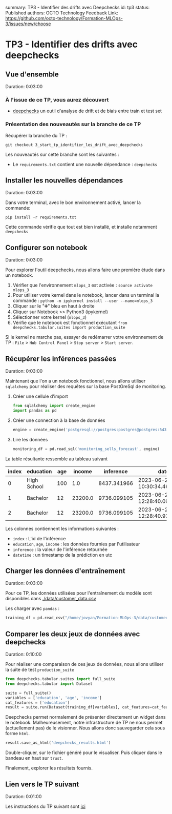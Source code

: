 summary: TP3 - Identifier des drifts avec Deepchecks
id: tp3
status: Published
authors: OCTO Technology
Feedback Link: https://github.com/octo-technology/Formation-MLOps-3/issues/new/choose

# TP3 - Identifier des drifts avec deepchecks

## Vue d'ensemble

Duration: 0:03:00

### À l'issue de ce TP, vous aurez découvert

- [deepchecks](https://github.com/deepchecks/deepchecks) un outil d'analyse de drift et de biais entre train et test set

### Présentation des nouveautés sur la branche de ce TP

Récupérer la branche du TP :

```shell
git checkout 3_start_tp_identifier_les_drift_avec_deepchecks
```

Les nouveautés sur cette branche sont les suivantes :

- Le `requirements.txt` contient une nouvelle dépendance : `deepchecks`

## Installer les nouvelles dépendances

Duration: 0:03:00

Dans votre terminal, avec le bon environnement activé, lancer la commande:

```shell
pip install -r requirements.txt
```

Cette commande vérifie que tout est bien installé, et installe notamment `deepchecks`

## Configurer son notebook

Duration: 0:03:00

Pour explorer l'outil deepchecks, nous allons faire une première étude dans un notebook.
1. Vérifier que l'environnement `mlops_3` est activée : `source activate mlops_3`
2. Pour utiliser votre kernel dans le notebook, lancer dans un terminal la
   commande : `python -m ipykernel install --user --name=mlops_3`
3. Cliquer sur le "➕" bleu en haut à droite
4. Cliquer sur Notebook >> Python3 (ipykernel)
5. Sélectionner votre kernel (`mlops_3`)
6. Vérifie que le notebook est fonctionnel exécutant `from deepchecks.tabular.suites import production_suite`

Si le kernel ne marche pas, essayer de redémarrer votre environnement de TP : `File` > `Hub Control Panel` > `Stop server` > `Start server`. 

## Récupérer les inférences passées

Duration: 0:03:00

Maintenant que l'on a un notebook fonctionnel, nous allons utiliser `sqlalchemy` pour réaliser des requêtes sur la base
PostGreSql de monitoring.

1. Créer une cellule d'import
   ```python
   from sqlalchemy import create_engine
   import pandas as pd
   ```

2. Créer une connection à la base de données
   ```python
   engine = create_engine('postgresql://postgres:postgres@postgres:5432/postgres')
   ```

3. Lire les données
   ```python
   monitoring_df = pd.read_sql('monitoring_sells_forecast', engine)
   ```

La table résultante ressemble au tableau suivant

| index | education   | age | income  | inference   | datetime                         |
|-------|-------------|-----|---------|-------------|----------------------------------|
| 0     | High School | 100 | 1.0     | 8437.341966 | 2023-06-23 10:30:34.466971+00:00 |
| 1     | Bachelor    | 12  | 23200.0 | 9736.099105 | 2023-06-23 12:28:40.090749+00:00 |
| 2     | Bachelor    | 12  | 23200.0 | 9736.099105 | 2023-06-23 12:28:40.932153+00:00 |

Les colonnes contiennent les informations suivantes :

- `index` : L'id de l'inférence
- `education`, `age`, `income` : les données fournies par l'utilisateur
- `inference` : la valeur de l'inférence retournée
- `datetime` : un timestamp de la prédiction en utc

## Charger les données d'entraînement

Duration: 0:03:00

Pour ce TP, les données utilisées pour l'entraînement du modèle sont disponibles dans [./data/customer_data.csv](./data/customer_data.csv)

Les charger avec `pandas` :

```python
training_df = pd.read_csv("/home/jovyan/Formation-MLOps-3/data/customer_data.csv")
```

## Comparer les deux jeux de données avec deepchecks

Duration: 0:10:00

Pour réaliser une comparaison de ces jeux de données, nous allons utiliser la suite de test `production_suite`

```python
from deepchecks.tabular.suites import full_suite
from deepchecks.tabular import Dataset

suite = full_suite()
variables = ['education', 'age', 'income']
cat_features = ['education']
result = suite.run(Dataset(training_df[variables], cat_features=cat_features), Dataset(monitoring_df[variables], cat_features=cat_features),  )
```

Deepchecks permet normalement de présenter directement un widget dans le notebook.
Malheureusement, notre infrastructure de TP ne nous permet (actuellement pas) de le visionner.
Nous allons donc sauvegarder cela sous forme `html`.

```python
result.save_as_html('deepchecks_results.html')
```

Double-cliquer, sur le fichier généré pour le visualiser. Puis cliquer dans le bandeau en haut sur `trust`. 

Finalement, explorer les résultats fournis.

## Lien vers le TP suivant

Duration: 0:01:00

Les instructions du TP suivant sont [ici](https://octo-technology.github.io/Formation-MLOps-3/tp4#0)

